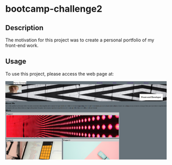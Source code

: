 # bootcamp-challenge2

## Description 
The motivation for this project was to create a personal portfolio of my front-end work.

## Usage 
To use this project, please access the web page at: 

![Image of the web page](./images/readme-screenshot.png)


